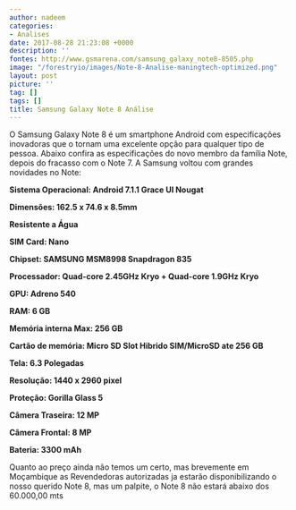 ```yaml
---
author: nadeem
categories:
- Analises
date: 2017-08-28 21:23:08 +0000
description: ''
fontes: http://www.gsmarena.com/samsung_galaxy_note8-8505.php
image: "/forestryio/images/Note-8-Analise-maningtech-optimized.png"
layout: post
picture: ''
tag: []
tags: []
title: Samsung Galaxy Note 8 Análise
---
```



O Samsung Galaxy Note 8 é um smartphone Android com especificações inovadoras que o tornam uma excelente opção para qualquer tipo de pessoa. Abaixo confira as especificações do novo membro da família Note, depois do fracasso com o Note 7. A Samsung voltou com grandes novidades no Note:

**Sistema Operacional: Android 7.1.1 Grace UI Nougat**

**Dimensões: 162.5 x 74.6 x 8.5mm**

**Resistente a Água**

**SIM Card: Nano**

**Chipset: SAMSUNG MSM8998 Snapdragon 835**

**Processador: Quad-core 2.45GHz Kryo + Quad-core 1.9GHz Kryo**

**GPU: Adreno 540**

**RAM: 6 GB**

**Memória interna Max: 256 GB**

**Cartão de memória: Micro SD Slot Hibrido SIM/MicroSD ate 256 GB**

**Tela: 6.3 Polegadas**

**Resolução: 1440 x 2960 pixel**

**Proteção: Gorilla Glass 5**

**Câmera Traseira: 12 MP**

**Câmera Frontal: 8 MP**

**Bateria: 3300 mAh**

Quanto ao preço ainda não temos um certo, mas brevemente em Moçambique as Revendedoras autorizadas ja estarão disponibilizando o nosso querido Note 8, mas um palpite, o Note 8 não estará abaixo dos 60.000,00 mts